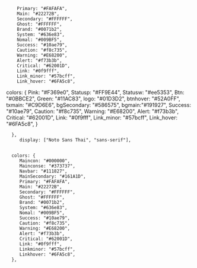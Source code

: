         Primary: "#FAFAFA",
        Main: "#22272B",
        Secondary: "#FFFFFF",
        Ghost: "#FFFFFF",
        Brand: "#0071b2",
        System: "#636e83",
        Nomal: "#009BF5",
        Success: "#10ae79",
        Caution: "#f8c735",
        Warning: "#E68200",
        Alert: "#f73b3b",
        Critical: "#62001D",
        Link: "#0f9fff",
        Link_minor: "#57bcff",
        Link_hover: "#6FA5c8",

colors: {
         Pink: "#F369e0",
         Statusp: "#FF9E44",
         Statusw: "#ee5353",
         Btn: "#0BBCE2",
         Green: "#11AC83",
         logo: "#01D3D2",
         btnhover: "#52A0FF",
         txmain: "#C9D6E6",
         bgSecondary: "#586575",
         bgmain:"#191927",
         Success: "#10ae79",
        Caution: "#f8c735",
        Warning: "#E68200",
        Alert: "#f73b3b",
        Critical: "#62001D",
        Link: "#0f9fff",
        Link_minor: "#57bcff",
        Link_hover: "#6FA5c8",
}








      },
         display: ["Noto Sans Thai", "sans-serif"],


      colors: {
         Maincon: "#000000",
         Mainconse: "#373737",
         Navbar: "#111827",
         MainSecondary: "#161A1D",
         Primary: "#FAFAFA",
         Main: "#22272B",
         Secondary: "#FFFFFF",
         Ghost: "#FFFFFF",
         Brand: "#0071b2",
         System: "#636e83",
         Nomal: "#009BF5",
         Success: "#10ae79",
         Caution: "#f8c735",
         Warning: "#E68200",
         Alert: "#f73b3b",
         Critical: "#62001D",
         Link: "#0f9fff",
         Linkminor: "#57bcff",
         Linkhover: "#6FA5c8",
      },